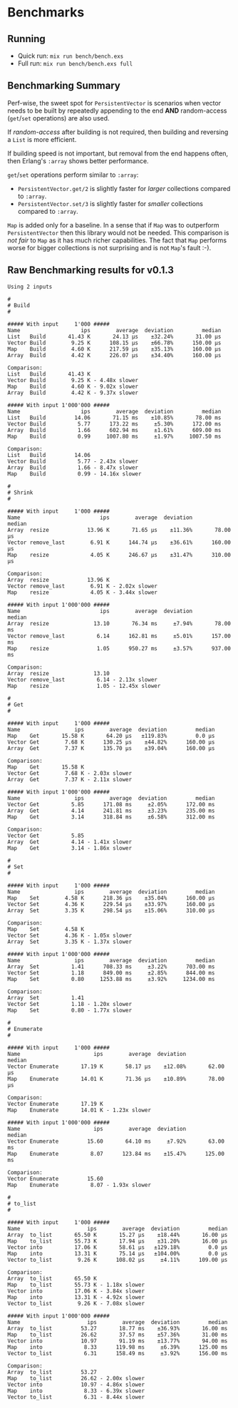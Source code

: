 # Benchmarks

## Running

* Quick run: `mix run bench/bench.exs`
* Full run: `mix run bench/bench.exs full`

## Benchmarking Summary

Perf-wise, the sweet spot for `PersistentVector` is scenarios when vector needs to be built by repeatedly appending to the end **AND** random-access (`get`/`set`  operations) are also used.

If *random-access* after building is not required, then building and reversing a `List` is more efficient.

If building speed is not important, but removal from the end happens often, then Erlang's `:array` shows better performance.

`get`/`set` operations perform similar to `:array`:
* `PersistentVector.get/2` is slightly faster for *larger* collections compared to `:array`.
* `PersistentVector.set/3` is slightly faster for *smaller* collections compared to `:array`.

`Map` is added only for a baseline. In a sense that if `Map` was to outperform `PersistentVector` then this library would not be needed.
This comparison is *not fair* to `Map` as it has much richer capabilities.
The fact that `Map` performs worse for bigger collections is not surprising and is not `Map`'s fault :-).

## Raw Benchmarking results for v0.1.3

```none
Using 2 inputs

#
# Build
#

##### With input     1'000 #####
Name                   ips        average  deviation         median
List   Build       41.43 K       24.13 μs    ±32.24%       31.00 μs
Vector Build        9.25 K      108.15 μs    ±66.78%      150.00 μs
Map    Build        4.60 K      217.59 μs    ±35.13%      160.00 μs
Array  Build        4.42 K      226.07 μs    ±34.40%      160.00 μs

Comparison:
List   Build       41.43 K
Vector Build        9.25 K - 4.48x slower
Map    Build        4.60 K - 9.02x slower
Array  Build        4.42 K - 9.37x slower

##### With input 1'000'000 #####
Name                   ips        average  deviation         median
List   Build         14.06       71.15 ms    ±10.85%       78.00 ms
Vector Build          5.77      173.22 ms     ±5.30%      172.00 ms
Array  Build          1.66      602.94 ms     ±1.61%      609.00 ms
Map    Build          0.99     1007.80 ms     ±1.97%     1007.50 ms

Comparison:
List   Build         14.06
Vector Build          5.77 - 2.43x slower
Array  Build          1.66 - 8.47x slower
Map    Build          0.99 - 14.16x slower

#
# Shrink
#

##### With input     1'000 #####
Name                         ips        average  deviation         median
Array  resize            13.96 K       71.65 μs    ±11.36%       78.00 μs
Vector remove_last        6.91 K      144.74 μs    ±36.61%      160.00 μs
Map    resize             4.05 K      246.67 μs    ±31.47%      310.00 μs

Comparison:
Array  resize            13.96 K
Vector remove_last        6.91 K - 2.02x slower
Map    resize             4.05 K - 3.44x slower

##### With input 1'000'000 #####
Name                         ips        average  deviation         median
Array  resize              13.10       76.34 ms     ±7.94%       78.00 ms
Vector remove_last          6.14      162.81 ms     ±5.01%      157.00 ms
Map    resize               1.05      950.27 ms     ±3.57%      937.00 ms

Comparison:
Array  resize              13.10
Vector remove_last          6.14 - 2.13x slower
Map    resize               1.05 - 12.45x slower

#
# Get
#

##### With input     1'000 #####
Name                 ips        average  deviation         median
Map    Get       15.58 K       64.20 μs   ±119.83%         0.0 μs
Vector Get        7.68 K      130.25 μs    ±44.82%      160.00 μs
Array  Get        7.37 K      135.70 μs    ±39.04%      160.00 μs

Comparison:
Map    Get       15.58 K
Vector Get        7.68 K - 2.03x slower
Array  Get        7.37 K - 2.11x slower

##### With input 1'000'000 #####
Name                 ips        average  deviation         median
Vector Get          5.85      171.08 ms     ±2.05%      172.00 ms
Array  Get          4.14      241.81 ms     ±3.23%      235.00 ms
Map    Get          3.14      318.84 ms     ±6.58%      312.00 ms

Comparison:
Vector Get          5.85
Array  Get          4.14 - 1.41x slower
Map    Get          3.14 - 1.86x slower

#
# Set
#

##### With input     1'000 #####
Name                 ips        average  deviation         median
Map    Set        4.58 K      218.36 μs    ±35.04%      160.00 μs
Vector Set        4.36 K      229.54 μs    ±33.97%      160.00 μs
Array  Set        3.35 K      298.54 μs    ±15.06%      310.00 μs

Comparison:
Map    Set        4.58 K
Vector Set        4.36 K - 1.05x slower
Array  Set        3.35 K - 1.37x slower

##### With input 1'000'000 #####
Name                 ips        average  deviation         median
Array  Set          1.41      708.33 ms     ±3.22%      703.00 ms
Vector Set          1.18      849.00 ms     ±2.85%      844.00 ms
Map    Set          0.80     1253.88 ms     ±3.92%     1234.00 ms

Comparison:
Array  Set          1.41
Vector Set          1.18 - 1.20x slower
Map    Set          0.80 - 1.77x slower

#
# Enumerate
#

##### With input     1'000 #####
Name                       ips        average  deviation         median
Vector Enumerate       17.19 K       58.17 μs    ±12.08%       62.00 μs
Map    Enumerate       14.01 K       71.36 μs    ±10.89%       78.00 μs

Comparison:
Vector Enumerate       17.19 K
Map    Enumerate       14.01 K - 1.23x slower

##### With input 1'000'000 #####
Name                       ips        average  deviation         median
Vector Enumerate         15.60       64.10 ms     ±7.92%       63.00 ms
Map    Enumerate          8.07      123.84 ms    ±15.47%      125.00 ms

Comparison:
Vector Enumerate         15.60
Map    Enumerate          8.07 - 1.93x slower

#
# to_list
#

##### With input     1'000 #####
Name                     ips        average  deviation         median
Array  to_list       65.50 K       15.27 μs    ±18.44%       16.00 μs
Map    to_list       55.73 K       17.94 μs    ±31.20%       16.00 μs
Vector into          17.06 K       58.61 μs   ±129.18%         0.0 μs
Map    into          13.31 K       75.14 μs   ±104.00%         0.0 μs
Vector to_list        9.26 K      108.02 μs     ±4.11%      109.00 μs

Comparison:
Array  to_list       65.50 K
Map    to_list       55.73 K - 1.18x slower
Vector into          17.06 K - 3.84x slower
Map    into          13.31 K - 4.92x slower
Vector to_list        9.26 K - 7.08x slower

##### With input 1'000'000 #####
Name                     ips        average  deviation         median
Array  to_list         53.27       18.77 ms    ±36.93%       16.00 ms
Map    to_list         26.62       37.57 ms    ±57.36%       31.00 ms
Vector into            10.97       91.19 ms    ±13.77%       94.00 ms
Map    into             8.33      119.98 ms     ±6.39%      125.00 ms
Vector to_list          6.31      158.49 ms     ±3.92%      156.00 ms

Comparison:
Array  to_list         53.27
Map    to_list         26.62 - 2.00x slower
Vector into            10.97 - 4.86x slower
Map    into             8.33 - 6.39x slower
Vector to_list          6.31 - 8.44x slower
```
